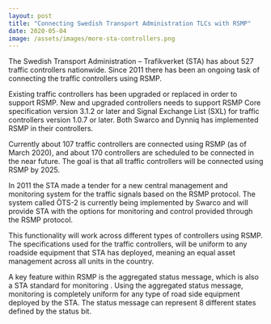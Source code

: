 ```yaml
---
layout: post
title: "Connecting Swedish Transport Administration TLCs with RSMP"
date: 2020-05-04
image: /assets/images/more-sta-controllers.png
---
```


The Swedish Transport Administration – Trafikverket (STA) has about 527 traffic controllers nationwide. Since 2011 there has been an ongoing task of connecting the traffic controllers using RSMP.

Existing traffic controllers has been upgraded or replaced in order to support RSMP. New and upgraded controllers needs to support RSMP Core specification version 3.1.2 or later and Signal Exchange List (SXL) for traffic controllers version 1.0.7 or later. Both Swarco and Dynniq has implemented RSMP in their controllers.

Currently about 107 traffic controllers are connected using RSMP (as of March 2020), and about 170 controllers are scheduled to be connected in the near future.  The goal is that all traffic controllers will be connected using RSMP by 2025.

In 2011 the STA made a tender for a new central management and monitoring system for the traffic signals based on the RSMP protocol. The system called ÖTS-2 is currently being implemented by Swarco and will provide STA with the options for monitoring and control provided through the RSMP protocol.

This functionality will work across different types of controllers using RSMP. The specifications used for the traffic controllers, will be uniform to any roadside equipment that STA has deployed, meaning an equal asset management across all units in the country.

A key feature within RSMP is the aggregated status message, which is also a  STA standard for monitoring . Using the aggregated status message, monitoring is completely uniform for any type of road side equipment deployed by the STA. The status message can represent 8 different states defined by the status bit.
